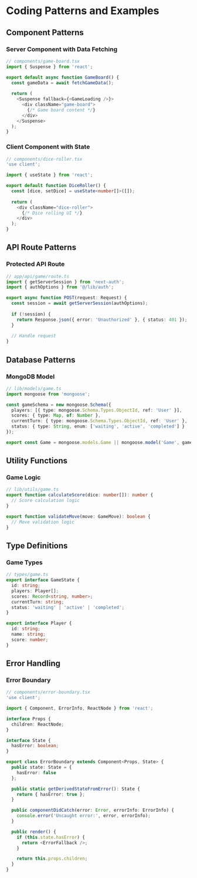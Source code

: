 # Coding Patterns and Examples

## Component Patterns

### Server Component with Data Fetching
```typescript
// components/game-board.tsx
import { Suspense } from 'react';

export default async function GameBoard() {
  const gameData = await fetchGameData();
  
  return (
    <Suspense fallback={<GameLoading />}>
      <div className="game-board">
        {/* Game board content */}
      </div>
    </Suspense>
  );
}
```

### Client Component with State
```typescript
// components/dice-roller.tsx
'use client';

import { useState } from 'react';

export default function DiceRoller() {
  const [dice, setDice] = useState<number[]>([]);
  
  return (
    <div className="dice-roller">
      {/* Dice rolling UI */}
    </div>
  );
}
```

## API Route Patterns

### Protected API Route
```typescript
// app/api/game/route.ts
import { getServerSession } from 'next-auth';
import { authOptions } from '@/lib/auth';

export async function POST(request: Request) {
  const session = await getServerSession(authOptions);
  
  if (!session) {
    return Response.json({ error: 'Unauthorized' }, { status: 401 });
  }
  
  // Handle request
}
```

## Database Patterns

### MongoDB Model
```typescript
// lib/models/game.ts
import mongoose from 'mongoose';

const gameSchema = new mongoose.Schema({
  players: [{ type: mongoose.Schema.Types.ObjectId, ref: 'User' }],
  scores: { type: Map, of: Number },
  currentTurn: { type: mongoose.Schema.Types.ObjectId, ref: 'User' },
  status: { type: String, enum: ['waiting', 'active', 'completed'] }
});

export const Game = mongoose.models.Game || mongoose.model('Game', gameSchema);
```

## Utility Functions

### Game Logic
```typescript
// lib/utils/game.ts
export function calculateScore(dice: number[]): number {
  // Score calculation logic
}

export function validateMove(move: GameMove): boolean {
  // Move validation logic
}
```

## Type Definitions

### Game Types
```typescript
// types/game.ts
export interface GameState {
  id: string;
  players: Player[];
  scores: Record<string, number>;
  currentTurn: string;
  status: 'waiting' | 'active' | 'completed';
}

export interface Player {
  id: string;
  name: string;
  score: number;
}
```

## Error Handling

### Error Boundary
```typescript
// components/error-boundary.tsx
'use client';

import { Component, ErrorInfo, ReactNode } from 'react';

interface Props {
  children: ReactNode;
}

interface State {
  hasError: boolean;
}

export class ErrorBoundary extends Component<Props, State> {
  public state: State = {
    hasError: false
  };

  public static getDerivedStateFromError(): State {
    return { hasError: true };
  }

  public componentDidCatch(error: Error, errorInfo: ErrorInfo) {
    console.error('Uncaught error:', error, errorInfo);
  }

  public render() {
    if (this.state.hasError) {
      return <ErrorFallback />;
    }

    return this.props.children;
  }
}
``` 